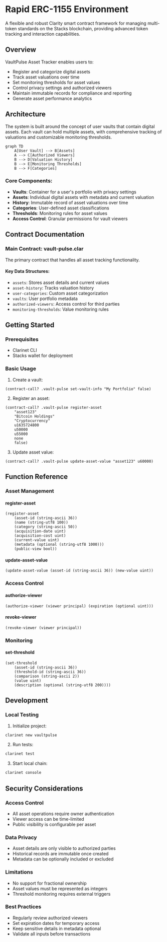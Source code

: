 # Rapid ERC-1155 Environment

A flexible and robust Clarity smart contract framework for managing multi-token standards on the Stacks blockchain, providing advanced token tracking and interaction capabilities.

## Overview

VaultPulse Asset Tracker enables users to:
- Register and categorize digital assets
- Track asset valuations over time
- Set monitoring thresholds for asset values
- Control privacy settings and authorized viewers
- Maintain immutable records for compliance and reporting
- Generate asset performance analytics

## Architecture

The system is built around the concept of user vaults that contain digital assets. Each vault can hold multiple assets, with comprehensive tracking of valuations and customizable monitoring thresholds.

```mermaid
graph TD
    A[User Vault] --> B[Assets]
    A --> C[Authorized Viewers]
    B --> D[Valuation History]
    B --> E[Monitoring Thresholds]
    B --> F[Categories]
```

### Core Components:
- **Vaults**: Container for a user's portfolio with privacy settings
- **Assets**: Individual digital assets with metadata and current valuation
- **History**: Immutable record of asset valuations over time
- **Categories**: User-defined asset classifications
- **Thresholds**: Monitoring rules for asset values
- **Access Control**: Granular permissions for vault viewers

## Contract Documentation

### Main Contract: vault-pulse.clar

The primary contract that handles all asset tracking functionality.

#### Key Data Structures:
- `assets`: Stores asset details and current values
- `asset-history`: Tracks valuation history
- `user-categories`: Custom asset categorization
- `vaults`: User portfolio metadata
- `authorized-viewers`: Access control for third parties
- `monitoring-thresholds`: Value monitoring rules

## Getting Started

### Prerequisites
- Clarinet CLI
- Stacks wallet for deployment

### Basic Usage

1. Create a vault:
```clarity
(contract-call? .vault-pulse set-vault-info "My Portfolio" false)
```

2. Register an asset:
```clarity
(contract-call? .vault-pulse register-asset 
    "asset123" 
    "Bitcoin Holdings" 
    "Cryptocurrency" 
    u1635724800 
    u50000 
    u55000 
    none 
    false)
```

3. Update asset value:
```clarity
(contract-call? .vault-pulse update-asset-value "asset123" u60000)
```

## Function Reference

### Asset Management

#### register-asset
```clarity
(register-asset 
    (asset-id (string-ascii 36))
    (name (string-utf8 100))
    (category (string-ascii 50))
    (acquisition-date uint)
    (acquisition-cost uint)
    (current-value uint)
    (metadata (optional (string-utf8 1000)))
    (public-view bool))
```

#### update-asset-value
```clarity
(update-asset-value (asset-id (string-ascii 36)) (new-value uint))
```

### Access Control

#### authorize-viewer
```clarity
(authorize-viewer (viewer principal) (expiration (optional uint)))
```

#### revoke-viewer
```clarity
(revoke-viewer (viewer principal))
```

### Monitoring

#### set-threshold
```clarity
(set-threshold
    (asset-id (string-ascii 36))
    (threshold-id (string-ascii 36))
    (comparison (string-ascii 2))
    (value uint)
    (description (optional (string-utf8 200))))
```

## Development

### Local Testing

1. Initialize project:
```bash
clarinet new vaultpulse
```

2. Run tests:
```bash
clarinet test
```

3. Start local chain:
```bash
clarinet console
```

## Security Considerations

### Access Control
- All asset operations require owner authentication
- Viewer access can be time-limited
- Public visibility is configurable per asset

### Data Privacy
- Asset details are only visible to authorized parties
- Historical records are immutable once created
- Metadata can be optionally included or excluded

### Limitations
- No support for fractional ownership
- Asset values must be represented as integers
- Threshold monitoring requires external triggers

### Best Practices
- Regularly review authorized viewers
- Set expiration dates for temporary access
- Keep sensitive details in metadata optional
- Validate all inputs before transactions